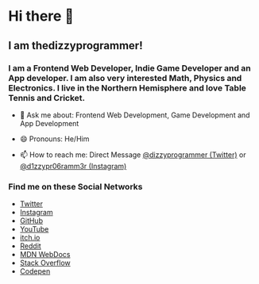 # Hi there 👋

## I am thedizzyprogrammer!

### I am a Frontend Web Developer, Indie Game Developer and an App developer. I am also very interested Math, Physics and Electronics. I live in the Northern Hemisphere and love Table Tennis and Cricket.

- 💬 Ask me about: Frontend Web Development, Game Development and App Development

- 😄 Pronouns: He/Him

- 📫 How to reach me: Direct Message [@dizzyprogrammer (Twitter)](https://twitter.com/dizzyprogrammer) or [@d1zzypr06ramm3r (Instagram)](https://www.instagram.com/d1zzypr06ramm3r/)

### Find me on these Social Networks  

- [Twitter](https://twitter.com/dizzyprogrammer)
- [Instagram](https://www.instagram.com/thedizzyprogrammer/)
- [GitHub](https://github.com/thedizzyprogrammer)
- [YouTube](https://www.youtube.com/channel/UCHwx7PqzzAZU0115KRG8X1A/)
- [itch.io](https://thedizzyprogrammer.itch.io)
- [Reddit](https://www.reddit.com/user/thedizzyprogrammer)
- [MDN WebDocs](https://developer.mozilla.org/en-US/profiles/thedizzyprogrammer)
- [Stack Overflow](https://stackoverflow.com/users/13462085/thedizzyprogrammer)
- [Codepen](https://codepen.io/thedizzyprogrammer)




<!--
**thedizzyprogrammer/thedizzyprogrammer** is a ✨ _special_ ✨ repository because its `README.md` (this file) appears on your GitHub profile.

Here are some ideas to get you started:

- 🔭 I’m currently working on ...
- 🌱 I’m currently learning ...
- 👯 I’m looking to collaborate on ...
- 🤔 I’m looking for help with ...
- 💬 Ask me about ...
- 📫 How to reach me: ...
- 😄 Pronouns: ...
- ⚡ Fun fact: ...
-->

